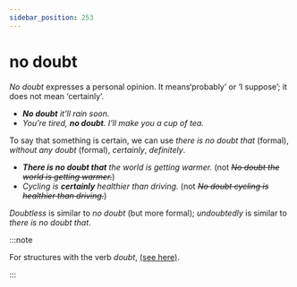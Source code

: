 ```yaml
---
sidebar_position: 253
---
```


# no doubt

*No doubt* expresses a personal opinion. It means‘probably’ or ‘I suppose’; it does not mean ‘certainly’.

- ***No doubt** it’ll rain soon.*
- *You’re tired, **no doubt**. I’ll make you a cup of tea.*

To say that something is certain, we can use *there is no doubt that* (formal), *without any doubt* (formal), *certainly*, *definitely*.

- ***There is no doubt that** the world is getting warmer.* (not *~~No doubt the world is getting warmer.~~*)
- *Cycling is **certainly** healthier than driving.* (not *~~No doubt cycling is healthier than driving.~~*)

*Doubtless* is similar to *no doubt* (but more formal); *undoubtedly* is similar to *there is no doubt that*.

:::note

For structures with the verb *doubt*, [(see here)](./doubt).

:::
